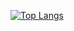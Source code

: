 [![Top Langs](https://github-readme-stats.vercel.app/api/top-langs/?username=somakai-sumasi&layout=compact&theme=onedark)](https://github.com/anuraghazra/github-readme-stats)
